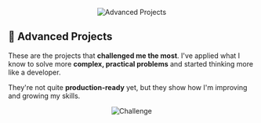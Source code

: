 <div align="center">

![Advanced Projects](https://readme-typing-svg.demolab.com?font=JetBrains+Mono&size=20&duration=3000&pause=800&color=FF6B6B&center=true&vCenter=true&width=400&lines=Advanced+Projects;Complex+challenges;Growing+skills)

</div>

## 🔴 Advanced Projects

These are the projects that **challenged me the most**. I've applied what I know to solve more **complex, practical problems** and started thinking more like a developer.

They're not quite **production-ready** yet, but they show how I'm improving and growing my skills.

<div align="center">

![Challenge](https://readme-typing-svg.demolab.com?font=JetBrains+Mono&size=16&duration=4000&pause=1000&color=9B59B6&center=true&vCenter=true&width=450&lines=Tackling+complex+problems;Thinking+like+a+developer;Pushing+my+boundaries;Still+learning+and+growing)

</div>
